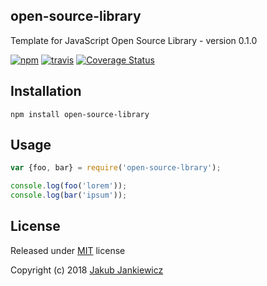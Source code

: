 ## open-source-library
Template for JavaScript Open Source Library - version 0.1.0

[![npm](https://img.shields.io/badge/npm-0.1.0-blue.svg)](https://www.npmjs.com/package/open-source-library)
[![travis](https://travis-ci.org/jcubic/open-source-library.svg?branch=master)](https://travis-ci.org/jcubic/open-source-library)
[![Coverage Status](https://coveralls.io/repos/github/jcubic/open-source-library/badge.svg?branch=master)](https://coveralls.io/github/jcubic/open-source-library?branch=master)

## Installation

```
npm install open-source-library
```

## Usage

```javascript
var {foo, bar} = require('open-source-lbrary');

console.log(foo('lorem'));
console.log(bar('ipsum'));
```

## License

Released under [MIT](http://opensource.org/licenses/MIT) license

Copyright (c) 2018 [Jakub Jankiewicz](http://jcubic.pl/jakub-jankiewicz)
